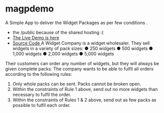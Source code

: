 # magpdemo

A Simple App to deliver the Widget Packages as per few conditions .
* the /public because of the shared hosting :(
* [The Live Demo is here ](https://jeevanism.com/magp/public/)
* [Source Code ](https://github.com/jeevanism/magpdemo/tree/master)
A Widget Company is a widget wholesaler. They sell widgets in a variety of pack sizes:
● 250 widgets
● 500 widgets
● 1,000 widgets
● 2,000 widgets
● 5,000 widgets

Their customers can order any number of widgets, but they will always be given complete packs.
The company wants to be able to fulfil all orders according to the following rules:
1. Only whole packs can be sent. Packs cannot be broken open.
2. Within the constraints of Rule 1 above, send out no more widgets than necessary to fulfil
the order.
3. Within the constraints of Rules 1 & 2 above, send out as few packs as possible to fulfil each
order.
 
